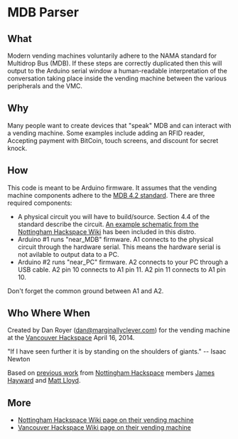 MDB Parser
==========

What 
----

Modern vending machines voluntarily adhere to the NAMA standard for Multidrop Bus (MDB).  If these steps are correctly duplicated then this will output to  the Arduino serial window a human-readable interpretation of the conversation taking place inside the vending machine between the various peripherals and the VMC.

Why
---

Many people want to create devices that "speak" MDB and can interact with a vending machine.  Some examples include adding an RFID reader, Accepting payment with BitCoin, touch screens, and discount for secret knock.

How
---

This code is meant to be Arduino firmware.  It assumes that the vending machine components adhere to the [MDB 4.2 standard](http://www.coin-acceptor.com.cn/Upload/EditorFiles/technicalfile/Mdb_version_4-2.pdf).  There are three required components:

* A physical circuit you will have to build/source.  Section 4.4 of the standard describe the circuit.  [An example schematic from the Nottingham Hackspace Wiki](http://wiki.nottinghack.org.uk/images/a/a2/VMC-Nanode_Schematic.png) has been included in this distro.
* Arduino #1 runs "near_MDB" firmware.  A1 connects to the physical circuit through the hardware serial.  This means the hardware serial is not avilable to output data to a PC.
* Arduino #2 runs "near_PC" firmware.  A2 connects to your PC through a USB cable.  A2 pin 10 connects to A1 pin 11.  A2 pin 11 connects to A1 pin 10.

Don't forget the common ground between A1 and A2.

Who Where When
--------------

Created by Dan Royer (dan@marginallyclever.com) for the vending machine at the [Vancouver Hackspace](http://vanhack.ca) April 16, 2014.

"If I have seen further it is by standing on the shoulders of giants."  -- Isaac Newton

Based on [previous work](https://github.com/NottingHack/Vend) from [Nottingham Hackspace](http://nottinghack.org.uk/) members [James Hayward](jhayward1980@gmail.com) and [Matt Lloyd](dps.lwk@gmail.com).

More
----
* [Nottingham Hackspace Wiki page on their vending machine](http://wiki.nottinghack.org.uk/wiki/Vending_Machine)
* [Vancouver Hackspace Wiki page on their vending machine](https://vanhack.ca/doku.php?id=tool:vending_machine)
